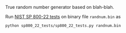 True random number generator based on blah-blah.

Run [NIST SP 800-22 tests](https://github.com/dj-on-github/sp800_22_tests) on binary file `randnum.bin` as 

```
python sp800_22_tests/sp800_22_tests.py randnum.bin
```